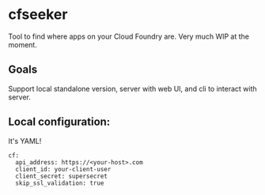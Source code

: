 # cfseeker

Tool to find where apps on your Cloud Foundry are.
Very much WIP at the moment.

## Goals

Support local standalone version, server with web UI, and cli to interact with server.

## Local configuration:

It's YAML!
```
cf:
  api_address: https://<your-host>.com
  client_id: your-client-user
  client_secret: supersecret
  skip_ssl_validation: true
```
